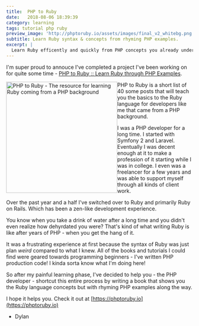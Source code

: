 ```yaml
---
title:  PHP to Ruby
date:   2018-08-06 18:39:39
category: learning
tags: tutorial php ruby
preview_image: 'http://phptoruby.io/assets/images/final_v2_whitebg.png'
subtitle: Learn Ruby syntax & concepts from rhyming PHP examples.
excerpt: |
  Learn Ruby efficently and quickly from PHP concepts you already understand. This e-course is a collection of all of the lessons that I wish someone would have shared with me while I was transitioning from PHP & Laravel development to Ruby on Rails.
---
```


I'm super proud to annouce I've completed a project I've been working on for quite some time - [PHP to Ruby :: Learn Ruby through PHP Examples](https://phptoruby.io).


<img alt="PHP to Ruby - The resource for learning Ruby coming from a PHP background" src="http://phptoruby.io/assets/images/final_v2_whitebg.png" width="300" style="float: left;">


PHP to Ruby is a short list of 40 some posts that will teach you the basics to the Ruby language for developers like me that came from a PHP background.

I was a PHP developer for a long time. I started with Symfony 2 and Laravel. Eventually I was decent enough at it to make a profession of it starting while I was in college. I even was a freelancer for a few years and was able to support myself through all kinds of client work.

Over the past year and a half I've switched over to Ruby and primarily Ruby on Rails. Which has been a zen-like development experience. 

You know when you take a drink of water after a long time and you didn't even realize how dehyrdated you were? That's kind of what writing Ruby is like after years of PHP - when you get the hang of it.


It was a frustrating experience at first because the syntax of Ruby was just plan _weird_ compared to what I knew. All of the books and tutorials I could find were geared towards programming beginners - I've written PHP production code! I kinda sorta know what I'm doing here!

So after my painful learning phase, I've decided to help you - the PHP developer - shortcut this entire process by writing a book that shows you the Ruby language concepts but with rhyming PHP examples along the way.

I hope it helps you. Check it out at [https://phptoruby.io](https://phptoruby.io)

- Dylan



